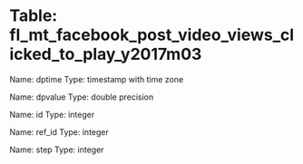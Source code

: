 Table: fl_mt_facebook_post_video_views_clicked_to_play_y2017m03
===============================================================

Name: dptime
Type: timestamp with time zone

Name: dpvalue
Type: double precision

Name: id
Type: integer

Name: ref_id
Type: integer

Name: step
Type: integer

